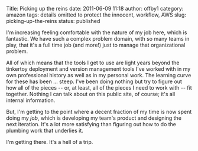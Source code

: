 Title: Picking up the reins
date: 2011-06-09 11:18
author: offby1
category: amazon
tags: details omitted to protect the innocent, workflow, AWS
slug: picking-up-the-reins
status: published

I'm increasing feeling comfortable with the nature of my job here, which is fantastic. We have such a complex problem domain, with so many teams in play, that it's a full time job (and more!) just to manage that organizational problem.

All of which means that the tools I get to use are light years beyond the tinkertoy deployment and version management tools I've worked with in my own professional history as well as in my personal work. The learning curve for these has been \... steep. I've been doing nothing but try to figure out how all of the pieces \-- or, at least, all of the pieces I need to work with \-- fit together. Nothing I can talk about on this public site, of course; it's all internal information.

But, I'm getting to the point where a decent fraction of my time is now spent doing my *job*, which is developing my team's product and designing the next iteration. It's a lot more satisfying than figuring out how to do the plumbing work that underlies it.

I'm getting there. It's a hell of a trip.
